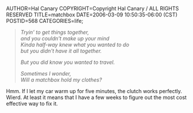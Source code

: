 AUTHOR=Hal Canary
COPYRIGHT=Copyright Hal Canary / ALL RIGHTS RESERVED
TITLE=matchbox
DATE=2006-03-09 10:50:35-06:00 (CST)
POSTID=568
CATEGORIES=life;

> _Tryin' to get things together,  
> and you couldn't make up your mind  
> Kinda half-way knew what you wanted to do  
> but you didn't have it all together._
> 
> _But you did know you wanted to travel._
> 
> _Sometimes I wonder,  
> Will a matchbox hold my clothes?_

Hmm. If I let my car warm up for five minutes, the clutch works perfectly. Wierd. At least it means that I have a few weeks to figure out the most cost effective way to fix it.
